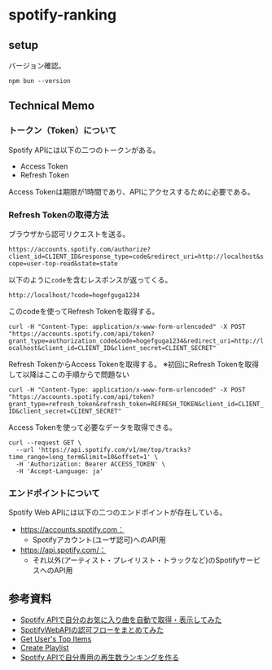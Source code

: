 # spotify-ranking

## setup

バージョン確認。

```shell
npm bun --version
```

## Technical Memo

### トークン（Token）について

Spotify APIには以下の二つのトークンがある。

- Access Token
- Refresh Token

Access Tokenは期限が1時間であり、APIにアクセスするために必要である。

### Refresh Tokenの取得方法

ブラウザから認可リクエストを送る。

`https://accounts.spotify.com/authorize?client_id=CLIENT_ID&response_type=code&redirect_uri=http://localhost&scope=user-top-read&state=state`

以下のように`code`を含むレスポンスが返ってくる。

`http://localhost/?code=hogefguga1234`

このcodeを使ってRefresh Tokenを取得する。

`curl -H "Content-Type: application/x-www-form-urlencoded" -X POST "https://accounts.spotify.com/api/token?grant_type=authorization_code&code=hogefguga1234&redirect_uri=http://localhost&client_id=CLIENT_ID&client_secret=CLIENT_SECRET"`

Refresh TokenからAccess Tokenを取得する。
※初回にRefresh Tokenを取得して以降はここの手順からで問題ない

`curl -H "Content-Type: application/x-www-form-urlencoded" -X POST "https://accounts.spotify.com/api/token?grant_type=refresh_token&refresh_token=REFRESH_TOKEN&client_id=CLIENT_ID&client_secret=CLIENT_SECRET"`

Access Tokenを使って必要なデータを取得できる。

```shell
curl --request GET \
  --url 'https://api.spotify.com/v1/me/top/tracks?time_range=long_term&limit=10&offset=1' \
  -H 'Authorization: Bearer ACCESS_TOKEN' \
  -H 'Accept-Language: ja'
```

### エンドポイントについて

Spotify Web APIには以下の二つのエンドポイントが存在している。

- https://accounts.spotify.com：
    - Spotifyアカウント(ユーザ認可)へのAPI用
- https://api.spotify.com/：
    - それ以外(アーティスト・プレイリスト・トラックなど)のSpotifyサービスへのAPI用

## 参考資料

- [Spotify APIで自分のお気に入り曲を自動で取得・表示してみた](https://zenn.dev/noriyu/articles/484570e025c8f9)
- [SpotifyWebAPIの認可フローをまとめてみた](https://kin29.info/spotifywebapi%E3%81%AE%E8%AA%8D%E5%8F%AF%E3%83%95%E3%83%AD%E3%83%BC%E3%82%92%E3%81%BE%E3%81%A8%E3%82%81%E3%81%A6%E3%81%BF%E3%81%9F/)
- [Get User's Top Items](https://developer.spotify.com/documentation/web-api/reference/get-users-top-artists-and-tracks)
- [Create Playlist](https://developer.spotify.com/documentation/web-api/reference/create-playlist)
- [Spotify APIで自分専用の再生数ランキングを作る](https://blog.yuu26.com/spotify-api/)
